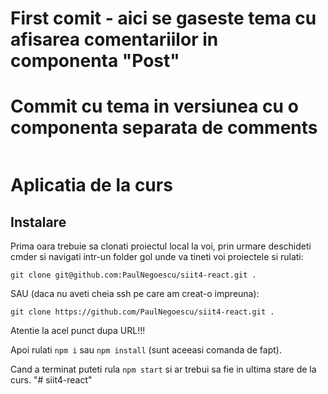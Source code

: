 
# First comit - aici se gaseste tema cu afisarea comentariilor in componenta "Post"

# Commit cu tema in versiunea cu o componenta separata de comments

```
```
# Aplicatia de la curs

## Instalare

Prima oara trebuie sa clonati proiectul local la voi, prin urmare deschideti cmder si navigati intr-un folder gol unde va tineti voi proiectele si rulati:

```
git clone git@github.com:PaulNegoescu/siit4-react.git .
```

SAU (daca nu aveti cheia ssh pe care am creat-o impreuna):

```
git clone https://github.com/PaulNegoescu/siit4-react.git .
```

Atentie la acel punct dupa URL!!!

Apoi rulati ```npm i``` sau ```npm install``` (sunt aceeasi comanda de fapt).

Cand a terminat puteti rula ```npm start``` si ar trebui sa fie in ultima stare de la curs.
"# siit4-react" 
